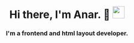 <h1 align="center">Hi there, I'm Anar. 👋</a>
    <img src="https://github.com/blackcater/blackcater/raw/main/images/Hi.gif" height="32"/>
</h1>
<h3 align="center">I'm a frontend and html layout developer.</h3>